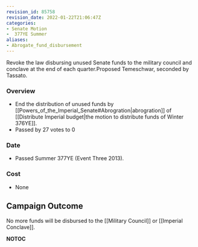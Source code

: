 ```yaml
---
revision_id: 85758
revision_date: 2022-01-22T21:06:47Z
categories:
- Senate Motion
-  377YE Summer
aliases:
- Abrogate_fund_disbursement
---
```


Revoke the law disbursing unused Senate funds to the military council and conclave at the end of each quarter.Proposed Temeschwar, seconded by Tassato.

### Overview
* End the distribution of unused funds by [[Powers_of_the_Imperial_Senate#Abrogration|abrogration]] of [[Distribute Imperial budget|the motion to distribute funds of Winter 376YE]].
* Passed by 27 votes to 0

### Date
* Passed Summer 377YE (Event Three 2013).

### Cost
* None

## Campaign Outcome
No more funds will be disbursed to the [[Military Council]] or [[Imperial Conclave]].



__NOTOC__